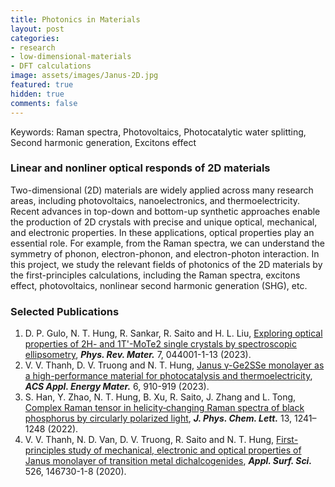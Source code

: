 ```yaml
---
title: Photonics in Materials
layout: post
categories:
- research
- low-dimensional-materials
- DFT calculations
image: assets/images/Janus-2D.jpg
featured: true
hidden: true
comments: false
---
```


Keywords: Raman spectra, Photovoltaics, Photocatalytic water splitting, Second harmonic generation, Excitons effect

### Linear and nonliner optical responds of 2D materials

Two-dimensional (2D) materials are widely applied across many research areas, including photovoltaics, nanoelectronics, and thermoelectricity. Recent advances in top-down and bottom-up synthetic approaches enable the production of 2D crystals with precise and unique optical, mechanical, and electronic properties. In these applications, optical properties play an essential role. For example, from the Raman spectra, we can understand the symmetry of phonon, electron-phonon, and electron-photon interaction. In this project, we study the relevant fields of photonics of the 2D materials by the first-principles calculations, including the Raman spectra, excitons effect, photovoltaics, nonlinear second harmonic generation (SHG), etc.

### Selected Publications
1. D. P. Gulo, N. T. Hung, R. Sankar, R. Saito and H. L. Liu, [Exploring optical properties of 2H- and 1T'-MoTe2 single crystals by spectroscopic ellipsometry](https://doi.org/10.1103/PhysRevMaterials.7.044001), ***Phys. Rev. Mater.*** 7, 044001-1-13 (2023).
2. V. V. Thanh, D. V. Truong and N. T. Hung, [Janus γ-Ge2SSe monolayer as a high-performance material for photocatalysis and thermoelectricity](https://pubs.acs.org/doi/10.1021/acsaem.2c03316), ***ACS Appl. Energy Mater.*** 6, 910-919 (2023).
3. S. Han, Y. Zhao, N. T. Hung, B. Xu, R. Saito, J. Zhang and L. Tong, [Complex Raman tensor in helicity‑changing Raman spectra of black phosphorus by circularly polarized light](https://doi.org/10.1021/acs.jpclett.1c03826), ***J. Phys. Chem. Lett.*** 13, 1241–1248 (2022).
4. V. V. Thanh, N. D. Van, D. V. Truong, R. Saito and N. T. Hung, [First-principles study of mechanical, electronic and optical properties of Janus monolayer of transition metal dichalcogenides](https://doi.org/10.1016/j.apsusc.2020.146730), ***Appl. Surf. Sci.*** 526, 146730-1-8 (2020).
